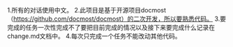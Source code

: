 1.所有的对话使用中文。
2.此项目是基于开源项目docmost （https://github.com/docmost/docmost）的二次开发，所以要熟悉代码。
3.要完成的任务一次性完成不了要把目前完成的情况以及接下来要完成什么记录在change.md文档中。
4.每次只完成一个任务不能改动其他代码。